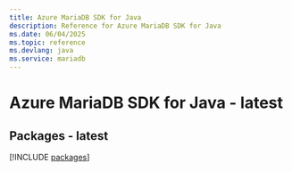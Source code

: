 ```yaml
---
title: Azure MariaDB SDK for Java
description: Reference for Azure MariaDB SDK for Java
ms.date: 06/04/2025
ms.topic: reference
ms.devlang: java
ms.service: mariadb
---
```

# Azure MariaDB SDK for Java - latest
## Packages - latest
[!INCLUDE [packages](mariadb-index.md)]